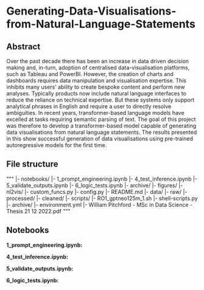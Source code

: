 # Generating-Data-Visualisations-from-Natural-Language-Statements

## **Abstract** 
Over the past decade there has been an increase in data driven decision making
and, in-turn, adoption of centralised data-visualisation platforms, such as Tableau and PowerBI.
However, the creation of charts and dashboards requires data manipulation and visualisation expertise.
This inhibits many users’ ability to create bespoke content and perform new analyses. Typically
products now include natural language interfaces to reduce the reliance on technical expertise. But
these systems only support analytical phrases in English and require a user to directly resolve
ambiguities. In recent years, transformer-based language models have excelled at tasks requiring
semantic parsing of text. The goal of this project was therefore to develop a transformer-based model
capable of generating data visualisations from natural language statements. The results presented in
this show successful generation of data visualisations using pre-trained autoregressive models for the first time.

## **File structure**
"""
|- notebooks/
   |- 1_prompt_engineering.ipynb
   |- 4_test_inference.ipynb
   |- 5_validate_outputs.ipynb
   |- 6_logic_tests.ipynb
   |- archive/
   |- figures/
|- nl2vis/
   |- custom_funcs.py
   |- config.py
|- README.md
|- data/
   |- raw/
   |- processed/
   |- cleaned/
|- scripts/
   |- RO1_gptneo125m_1.sh
   |- shell-scripts.py
   |- archive/
|- environment.yml
|- William Pitchford - MSc in Data Science - Thesis 21 12 2022.pdf
"""
## **Notebooks**

**1_prompt_engineering.ipynb:**

**4_test_inference.ipynb:**

**5_validate_outputs.ipynb:**

**6_logic_tests.ipynb:**